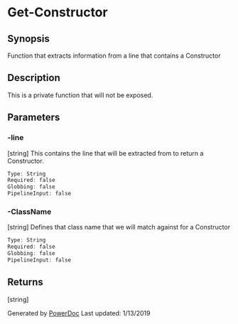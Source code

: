 # Get-Constructor

## Synopsis

Function that extracts information from a line that contains a Constructor

## Description

This is a private function that will not be exposed.

## Parameters

### -line

[string] This contains the line that will be extracted from to return a Constructor.
```PowerShell
Type: String
Required: false
Globbing: false
PipelineInput: false
```

### -ClassName

[string] Defines that class name that we will match against for a Constructor
```PowerShell
Type: String
Required: false
Globbing: false
PipelineInput: false
```

## Returns

[string]

Generated by [PowerDoc](https://github.com/luther38/PowerDoc)
Last updated: 1/13/2019
